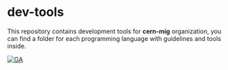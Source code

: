 dev-tools
=========

This repository contains development tools for **cern-mig** organization, you
can find a folder for each programming language with guidelines and tools
inside.

[![GA](https://ga-beacon.appspot.com/UA-38125347-7/dev-tools?pixel)](https://github.com/igrigorik/ga-beacon)

